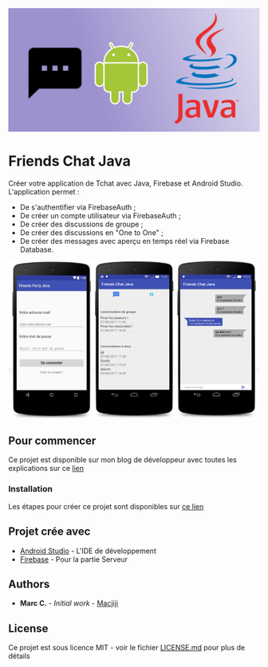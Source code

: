 
<img src="/images/bandtcj.png"/>


# Friends Chat Java

Créer votre application de Tchat avec Java, Firebase et Android Studio. L'application permet :
* De s'authentifier via FirebaseAuth ;
* De créer un compte utilisateur via FirebaseAuth ;
* De créer des discussions de groupe ;
* De créer des discussions en "One to One" ;
* De créer des messages avec aperçu en temps réel via Firebase Database.

<img src="/images/ftprvc.png"/>


## Pour commencer

Ce projet est disponible sur mon blog de développeur avec toutes les explications sur ce [lien](http://www.androidtavern.com/2017/06/friends-chat-java/)

### Installation

Les étapes pour créer ce projet sont disponibles sur [ce lien](http://www.androidtavern.com/2017/06/friends-chat-java/)


## Projet crée avec

* [Android Studio](https://developer.android.com/studio/index.html) - L'IDE de développement
* [Firebase](https://firebase.google.com/) - Pour la partie Serveur


## Authors

* **Marc C.** - *Initial work* - [Macjiji](https://github.com/Macjiji)


## License

Ce projet est sous licence MIT - voir le fichier [LICENSE.md](LICENSE.md) pour plus de détails


